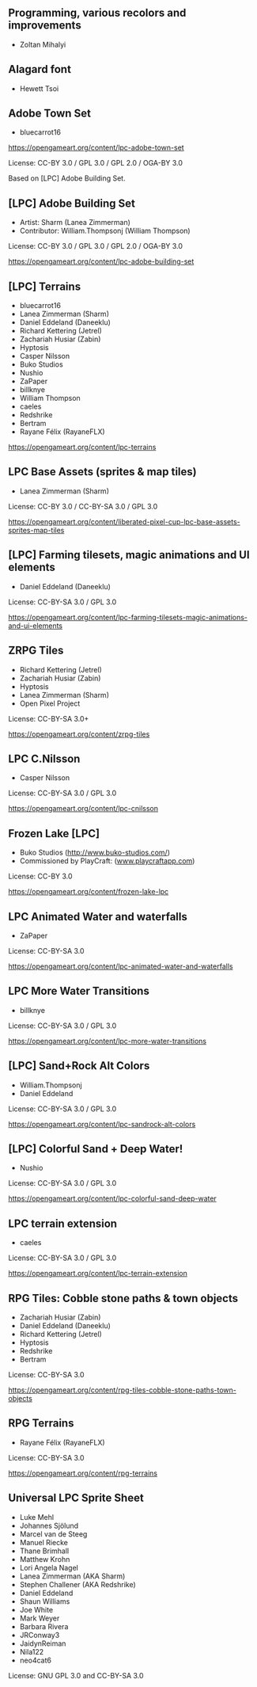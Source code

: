 ## Programming, various recolors and improvements
- Zoltan Mihalyi

## Alagard font
- Hewett Tsoi


## Adobe Town Set
- bluecarrot16

https://opengameart.org/content/lpc-adobe-town-set

License: CC-BY 3.0 / GPL 3.0 / GPL 2.0 / OGA-BY 3.0

Based on [LPC] Adobe Building Set.


## [LPC] Adobe Building Set
- Artist: Sharm (Lanea Zimmerman)
- Contributor: William.Thompsonj (William Thompson)

License: CC-BY 3.0 / GPL 3.0 / GPL 2.0 / OGA-BY 3.0

https://opengameart.org/content/lpc-adobe-building-set


## [LPC] Terrains
- bluecarrot16
- Lanea Zimmerman (Sharm)
- Daniel Eddeland (Daneeklu)
- Richard Kettering (Jetrel)
- Zachariah Husiar (Zabin)
- Hyptosis
- Casper Nilsson
- Buko Studios
- Nushio
- ZaPaper
- billknye
- William Thompson
- caeles
- Redshrike
- Bertram
- Rayane Félix (RayaneFLX)

https://opengameart.org/content/lpc-terrains


## LPC Base Assets (sprites & map tiles)
- Lanea Zimmerman (Sharm)

License: CC-BY 3.0 / CC-BY-SA 3.0 / GPL 3.0

https://opengameart.org/content/liberated-pixel-cup-lpc-base-assets-sprites-map-tiles


## [LPC] Farming tilesets, magic animations and UI elements
- Daniel Eddeland (Daneeklu)

License: CC-BY-SA 3.0 / GPL 3.0

https://opengameart.org/content/lpc-farming-tilesets-magic-animations-and-ui-elements


## ZRPG Tiles
- Richard Kettering (Jetrel)
- Zachariah Husiar (Zabin)
- Hyptosis
- Lanea Zimmerman (Sharm)
- Open Pixel Project

License: CC-BY-SA 3.0+

https://opengameart.org/content/zrpg-tiles


## LPC C.Nilsson
- Casper Nilsson

License: CC-BY-SA 3.0 / GPL 3.0

https://opengameart.org/content/lpc-cnilsson


## Frozen Lake [LPC]
- Buko Studios (http://www.buko-studios.com/)
- Commissioned by PlayCraft: (www.playcraftapp.com)

License: CC-BY 3.0

https://opengameart.org/content/frozen-lake-lpc


## LPC Animated Water and waterfalls
- ZaPaper

License: CC-BY-SA 3.0

https://opengameart.org/content/lpc-animated-water-and-waterfalls


## LPC More Water Transitions
- billknye

License: CC-BY-SA 3.0 / GPL 3.0

https://opengameart.org/content/lpc-more-water-transitions


## [LPC] Sand+Rock Alt Colors
- William.Thompsonj
- Daniel Eddeland

License: CC-BY-SA 3.0 / GPL 3.0

https://opengameart.org/content/lpc-sandrock-alt-colors


## [LPC] Colorful Sand + Deep Water!
- Nushio

License: CC-BY-SA 3.0 / GPL 3.0

https://opengameart.org/content/lpc-colorful-sand-deep-water


## LPC terrain extension
- caeles

License: CC-BY-SA 3.0 / GPL 3.0

https://opengameart.org/content/lpc-terrain-extension


## RPG Tiles: Cobble stone paths & town objects
- Zachariah Husiar (Zabin)
- Daniel Eddeland (Daneeklu)
- Richard Kettering (Jetrel)
- Hyptosis
- Redshrike
- Bertram

License: CC-BY-SA 3.0

https://opengameart.org/content/rpg-tiles-cobble-stone-paths-town-objects


## RPG Terrains
- Rayane Félix (RayaneFLX)

License: CC-BY-SA 3.0

https://opengameart.org/content/rpg-terrains


## Universal LPC Sprite Sheet
- Luke Mehl
- Johannes Sjölund
- Marcel van de Steeg
- Manuel Riecke
- Thane Brimhall
- Matthew Krohn
- Lori Angela Nagel
- Lanea Zimmerman (AKA Sharm)
- Stephen Challener (AKA Redshrike)
- Daniel Eddeland
- Shaun Williams
- Joe White
- Mark Weyer
- Barbara Rivera
- JRConway3
- JaidynReiman
- Nila122
- neo4cat6

License: GNU GPL 3.0 and CC-BY-SA 3.0
